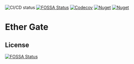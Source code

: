 ![CI/CD status](https://github.com/VASPSuite/VASPSuite.EtherGate/workflows/CI%2FCD/badge.svg)
[![FOSSA Status](https://app.fossa.com/api/projects/git%2Bgithub.com%2FVASPSuite%2FVASPSuite.EtherGate.svg?type=shield)](https://app.fossa.com/projects/git%2Bgithub.com%2FVASPSuite%2FVASPSuite.EtherGate?ref=badge_shield)
[![Codecov](https://img.shields.io/codecov/c/github/VASPSuite/VASPSuite.EtherGate)](https://codecov.io/gh/VASPSuite/VASPSuite.EtherGate)
[![Nuget](https://img.shields.io/nuget/v/VASPSuite.EtherGate)](https://www.nuget.org/packages/VASPSuite.EtherGate)
[![Nuget](https://img.shields.io/nuget/dt/VASPSuite.EtherGate)](https://www.nuget.org/packages/VASPSuite.EtherGate)

# Ether Gate

## License
[![FOSSA Status](https://app.fossa.com/api/projects/git%2Bgithub.com%2FVASPSuite%2FVASPSuite.EtherGate.svg?type=large)](https://app.fossa.com/projects/git%2Bgithub.com%2FVASPSuite%2FVASPSuite.EtherGate?ref=badge_large)
